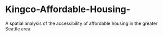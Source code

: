 # Kingco-Affordable-Housing-
A spatial analysis of the accessibility of affordable housing in the greater Seattle area
